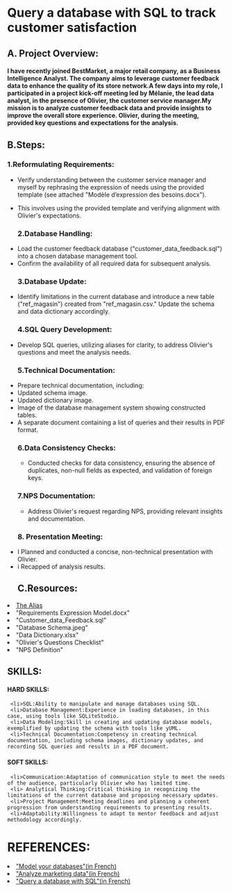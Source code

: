 # Query a database with SQL to track customer satisfaction

## A. Project Overview:

#### I have recently joined BestMarket, a major retail company, as a Business Intelligence Analyst. The company aims to leverage customer feedback data to enhance the quality of its store network.A few days into my role, I participated in a project kick-off meeting led by Mélanie, the lead data analyst, in the presence of Olivier, the customer service manager.My mission is to analyze customer feedback data and provide insights to improve the overall store experience. Olivier, during the meeting, provided key questions and expectations for the analysis.

## B.Steps:


   ### 1.Reformulating Requirements:
- Verify understanding between the customer service manager and myself by rephrasing the expression of needs using the provided template (see attached "Modèle d’expression des besoins.docx").
- This involves using the provided template and verifying alignment with Olivier's expectations.

  
  
  ###  2.Database Handling:

    <li>Load the customer feedback database ("customer_data_feedback.sql") into a chosen database management tool.
    <li>Confirm the availability of all required data for subsequent analysis.


  ### 3.Database Update:

    <li>Identify limitations in the current database and introduce a new table ("ref_magasin") created from "ref_magasin.csv." Update the schema and data dictionary accordingly.

  ### 4.SQL Query Development:
     <li>Develop SQL queries, utilizing aliases for clarity, to address Olivier's questions and meet the analysis needs.

  ### 5.Technical Documentation:
    <li>Prepare technical documentation, including:
       <li>Updated schema image.
       <li>Updated dictionary image.
       <li> Image of the database management system showing constructed tables.
       <li> A separate document containing a list of queries and their results in PDF format.


  ### 6.Data Consistency Checks:

     - Conducted checks for data consistency, ensuring the absence of duplicates, non-null fields as expected, and validation of foreign keys.



   ### 7.NPS Documentation:
     - Address Olivier's request regarding NPS, providing relevant insights and documentation.

   ### 8.  Presentation Meeting:
    <li>I Planned and conducted a concise, non-technical presentation with Olivier.
        <li>i Recapped of analysis results.

   ## C.Resources:
<li><a href=https://sql.sh/cours/alias>The Alias</a>
     <li>"Requirements Expression Model.docx"
     <li>"Customer_data_Feedback.sql"
     <li>"Database Schema.jpeg"
     <li>"Data Dictionary.xlsx"
     <li>"Olivier's Questions Checklist"
     <li>"NPS Definition"

## SKILLS:

  #### HARD SKILLS:
     <li>SQL:Ability to manipulate and manage databases using SQL.
     <li>Database Management:Experience in loading databases, in this case, using tools like SQLiteStudio.
     <li>Data Modeling:Skill in creating and updating database models, exemplified by updating the schema with tools like yUML.
     <li>Technical Documentation:Competency in creating technical documentation, including schema images, dictionary updates, and recording SQL queries and results in a PDF document.
     
 #### SOFT SKILLS:
     <li>Communication:Adaptation of communication style to meet the needs of the audience, particularly Olivier who has limited time.
     <li> Analytical Thinking:Critical thinking in recognizing the limitations of the current database and proposing necessary updates.
     <li>Project Management:Meeting deadlines and planning a coherent progression from understanding requirements to presenting results.
     <li>Adaptability:Willingness to adapt to mentor feedback and adjust methodology accordingly.



     
 # REFERENCES:

 <li><a href=https://openclassrooms.com/fr/courses/6938711-modelisez-vos-bases-de-donnees>"Model your databases"(in French)</a>
 <li><a href=https://openclassrooms.com/fr/courses/4762856-analysez-des-donnees-marketing>"Analyze marketing data"(in French)</a>
 <li><a href=https://openclassrooms.com/fr/courses/7818671-requetez-une-base-de-donnees-avec-sql>"Query a database with SQL"(in French)</a>
